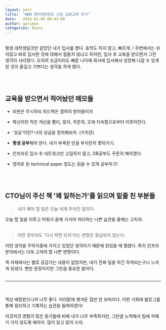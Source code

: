 ```yaml
---
layout: post
title:  "NHN 엔터테인먼트 신입 입문교육 후기"
date:   2018-01-09 08:43:60
author: garimoo
categories: Diary
---
```

<br/>
평생 대학생일것만 같았던 내가 입사를 했다. 휴학도 하지 않고, 빠르게..!
주변에서는 쉬지않고 바로 입사한 것에 대해서 힘들지 않냐고 하지만, 입사 후 교육을 받으면서 그런 생각이 사라졌다.
오히려 조금이라도 빠른 나이에 회사에 입사해서 성장해 나갈 수 있게 된 것이 즐겁고 기쁘다는 생각을 하게 됐다.


<br/><br/>
## 교육을 받으면서 적어놨던 메모들


- 비판은 무시하되 피드백은 겸허히 받아들이자

- 혁신이란 작은 개선을 빨리, 많이, 꾸준히, 오래 지속함으로부터 이루어진다.

- '성공'이란? 나의 성공을 정의해보자. (가치관)

- **평생 공부**해야 한다. 내가 부족한 만큼 부지런히 쫓아가기.

- 인프라로 입사 후 네트워크만 고집하지 말고, DB공부도 꾸준히 해야겠다.

- 영어로 된 technical paper 정도는 읽을 수 있게 공부하기!

<br/><br/>

## CTO님이 주신 책 '왜 일하는가'를 읽으며 밑줄 친 부분들


> 내가 해야 할 일은 오늘 내게 주어진 일이다.

오늘 할 일을 미루고 미뤄서 끝에 가서야 처리하는 나쁜 습관을 올해는 고치자.
<br/><br/>

> 어떤 경우라도 '다시 하면 되지'라는 변명은 용납되지 않는다.

이런 생각을 무의식중에 가지고 있었던 생각이기 때문에 읽었을 때 찔렸다. 특히 인프라 분야에서는 더욱 고쳐야 할 나쁜 변명이다.

책 자체에서는 별로 공감가는 내용이 없었지만, 내가 진짜 일을 하긴 하게되는구나 느끼게 되었다. 뻔한 문장이지만 그만큼 중요한 말이다.
<br/><br/>

-----------

<br/><br/>
책상 배정받으니까 너무 좋다. 머리맡에 챙겨둔 짐만 한 보따리다. 이번 기회에 블로그를 통해 정리하고 기록하는 습관을 들여야겠다!

이것저것 경험이 많은 동기들에 비해 내가 너무 부족하지만, 그만큼 노력해서 팀에 피해가 가지 않도록 해야지. 많이 읽고 많이 쓰자.
